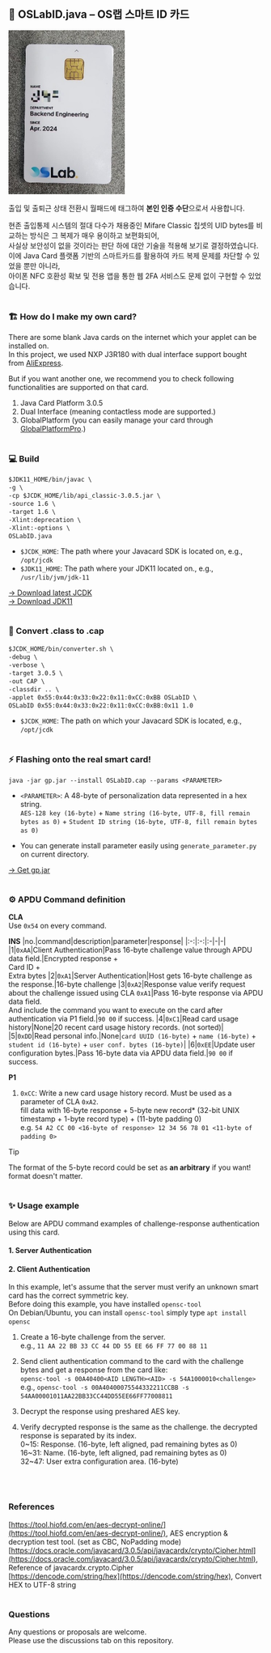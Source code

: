 ## 🪪 OSLabID.java – OS랩 스마트 ID 카드
<img width="230" src="https://raw.githubusercontent.com/OS-LAB-DaejinUniv/Smart-Lab/refs/heads/main/smartcard/demo1.jpg" />

출입 및 출퇴근 상태 전환시 월패드에 태그하여 **본인 인증 수단**으로서 사용합니다.<br>

현존 출입통제 시스템의 절대 다수가 채용중인 Mifare Classic 칩셋의 UID bytes를 비교하는 방식은 그 복제가 매우 용이하고 보편화되어,<br>
사실상 보안성이 없을 것이라는 판단 하에 대안 기술을 적용해 보기로 결정하였습니다.<br>
이에 Java Card 플랫폼 기반의 스마트카드를 활용하여 카드 복제 문제를 차단할 수 있었을 뿐만 아니라,<br>
아이폰 NFC 호환성 확보 및 전용 앱을 통한 웹 2FA 서비스도 문제 없이 구현할 수 있었습니다.
<br><br>
### 🏗️ How do I make my own card?
There are some blank Java cards on the internet which your applet can be installed on.<br>
In this project, we used NXP J3R180 with dual interface support bought from [AliExpress](https://www.aliexpress.com/w/wholesale-J3R180.html).<br>

But if you want another one, we recommend you to check following functionalities are supported on that card.
1. Java Card Platform 3.0.5
2. Dual Interface (meaning contactless mode are supported.)
3. GlobalPlatform (you can easily manage your card through [GlobalPlatformPro](https://github.com/martinpaljak/GlobalPlatformPro).)
<br><br>
### 💻 Build
```
$JDK11_HOME/bin/javac \
-g \
-cp $JCDK_HOME/lib/api_classic-3.0.5.jar \
-source 1.6 \
-target 1.6 \
-Xlint:deprecation \
-Xlint:-options \
OSLabID.java
```
* ```$JCDK_HOME```: The path where your Javacard SDK is located on, e.g., ```/opt/jcdk```
* ```$JDK11_HOME```: The path where your JDK11 located on., e.g., ```/usr/lib/jvm/jdk-11```

[-> Download latest JCDK](https://www.oracle.com/java/technologies/javacard-downloads.html)
<br>
[-> Download JDK11](https://www.oracle.com/kr/java/technologies/javase/jdk11-archive-downloads.html)
<br><br>
### 🔄 Convert .class to .cap
```
$JCDK_HOME/bin/converter.sh \
-debug \
-verbose \
-target 3.0.5 \
-out CAP \
-classdir .. \
-applet 0x55:0x44:0x33:0x22:0x11:0xCC:0xBB OSLabID \
OSLabID 0x55:0x44:0x33:0x22:0x11:0xCC:0xBB:0x11 1.0
```
* ```$JCDK_HOME```: The path on which your Javacard SDK is located, e.g., ```/opt/jcdk```
<br><br>
### ⚡ Flashing onto the real smart card!
```java -jar gp.jar --install OSLabID.cap --params <PARAMETER>```<br>
* ```<PARAMETER>```: A 48-byte of personalization data represented in a hex string.<br>
```AES-128 key (16-byte)``` + ```Name string (16-byte, UTF-8, fill remain bytes as 0)``` + ```Student ID string (16-byte, UTF-8, fill remain bytes as 0)```<br>

* You can generate install parameter easily using ```generate_parameter.py``` on current directory.

[-> Get gp.jar](https://github.com/martinpaljak/GlobalPlatformPro)
<br><br>
### ⚙️ APDU Command definition
**CLA**<br>
Use ```0x54``` on every command.

**INS**
|no.|command|description|parameter|response|
|:-:|:-:|:-|-|-|
|1|```0xAA```|Client Authentication|Pass 16-byte challenge value through APDU data field.|Encrypted response +<br>Card ID +<br>Extra bytes
|2|```0xA1```|Server Authentication|Host gets 16-byte challenge as the response.|16-byte challenge
|3|```0xA2```|Response value verify request about the challenge issued using CLA ```0xA1```|Pass 16-byte response via APDU data field.<br>And include the command you want to execute on the card after authentication via P1 field.|```90 00``` if success.
|4|```0xC1```|Read card usage history|None|20 recent card usage history records. (not sorted)|
|5|```0xDD```|Read personal info.|None|```card UUID (16-byte)``` + ```name (16-byte)``` + ```student id (16-byte)``` + ```user conf. bytes (16-byte)```|
|6|```0xEE```|Update user configuration bytes.|Pass 16-byte data via APDU data field.|```90 00``` if success.

**P1**
1. ```0xCC```: Write a new card usage history record. Must be used as a parameter of CLA ```0xA2```.<br>
fill data with 16-byte response + 5-byte new record* (32-bit UNIX timestamp + 1-byte record type) + (11-byte padding 0)<br>
e.g. ```54 A2 CC 00 <16-byte of response> 12 34 56 78 01 <11-byte of padding 0>```<br>

> [!TIP]
> The format of the 5-byte record could be set as **an arbitrary** if you want! format doesn't matter.
<br><br>
### ✨ Usage example
Below are APDU command examples of challenge-response authentication using this card.

#### 1. Server Authentication


#### 2. Client Authentication
In this example, let's assume that the server must verify an unknown smart card has the correct symmetric key.<br>
Before doing this example, you have installed ```opensc-tool```<br>
On Debian/Ubuntu, you can install ```opensc-tool``` simply type ```apt install opensc```

1. Create a 16-byte challenge from the server.<br>
   e.g., ```11 AA 22 BB 33 CC 44 DD 55 EE 66 FF 77 00 88 11```
   
2. Send client authentication command to the card with the challenge bytes and get a response from the card like:<br>
   ```opensc-tool -s 00A40400<AID LENGTH><AID> -s 54A1000010<challenge>```<br>
   e.g., ```opensc-tool -s 00A40400075544332211CCBB -s 54AA00001011AA22BB33CC44DD55EE66FF77008811```

3. Decrypt the response using preshared AES key.

4. Verify decrypted response is the same as the challenge. the decrypted response is separated by its index.<br>
   0\~15: Response. (16-byte, left aligned, pad remaining bytes as 0)<br>
   16\~31: Name. (16-byte, left aligned, pad remaining bytes as 0)<br>
   32\~47: User extra configuration area. (16-byte)<br>

<br><br>
### References
[https://tool.hiofd.com/en/aes-decrypt-online/](https://tool.hiofd.com/en/aes-decrypt-online/), AES encryption & decryption test tool. (set as CBC, NoPadding mode)<br>
[https://docs.oracle.com/javacard/3.0.5/api/javacardx/crypto/Cipher.html](https://docs.oracle.com/javacard/3.0.5/api/javacardx/crypto/Cipher.html), Reference of javacardx.crypto.Cipher<br>
[https://dencode.com/string/hex](https://dencode.com/string/hex), Convert HEX to UTF-8 string
<br><br>
### Questions
Any questions or proposals are welcome.<br>
Please use the discussions tab on this repository.
